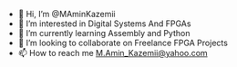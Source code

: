- 👋 Hi, I’m @MAminKazemii
- 👀 I’m interested in Digital Systems And FPGAs
- 🌱 I’m currently learning Assembly and Python
- 💞️ I’m looking to collaborate on Freelance FPGA Projects
- 📫 How to reach me M.Amin_Kazemii@yahoo.com


